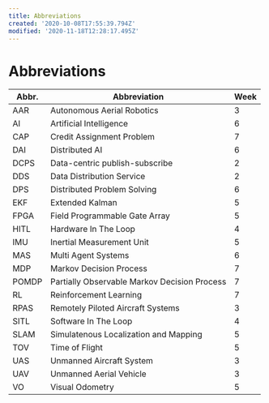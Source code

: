 ```yaml
---
title: Abbreviations
created: '2020-10-08T17:55:39.794Z'
modified: '2020-11-18T12:28:17.495Z'
---
```


# Abbreviations
| Abbr. | Abbreviation | Week |
| --- | --- | --- |
| AAR | Autonomous Aerial Robotics | 3 |
| AI | Artificial Intelligence | 6 |
| CAP | Credit Assignment Problem | 7 |
| DAI | Distributed AI | 6 |
| DCPS | Data-centric publish-subscribe | 2 |
| DDS | Data Distribution Service | 2 |
| DPS | Distributed Problem Solving | 6 |
| EKF | Extended Kalman | 5 |
| FPGA | Field Programmable Gate Array | 5 |
| HITL | Hardware In The Loop | 4 |
| IMU | Inertial Measurement Unit | 5 |
| MAS | Multi Agent Systems | 6 |
| MDP | Markov Decision Process | 7 |
| POMDP | Partially Observable Markov Decision Process | 7 |
| RL | Reinforcement Learning | 7 |
| RPAS | Remotely Piloted Aircraft Systems | 3 |
| SITL | Software In The Loop | 4 |
| SLAM | Simulatenous Localization and Mapping | 5 |
| TOV | Time of Flight | 5 |
| UAS | Unmanned Aircraft System | 3 |
| UAV | Unmanned Aerial Vehicle | 3 |
| VO | Visual Odometry | 5 |

